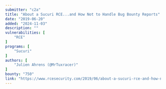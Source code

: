 ```yaml
---
submitter: "c2a"
title: "About a Sucuri RCE...and How Not to Handle Bug Bounty Reports"
date: "2019-06-20"
added: "2024-11-03"
description: ""
vulnerabilities: [
    "RCE"
]
programs: [
    "Sucuri"
]
authors: [
    "Julien Ahrens (@MrTuxracer)"
]
bounty: "750"
link: "https://www.rcesecurity.com/2019/06/about-a-sucuri-rce-and-how-not-to-handle-bug-bounty-reports/"
---
```




